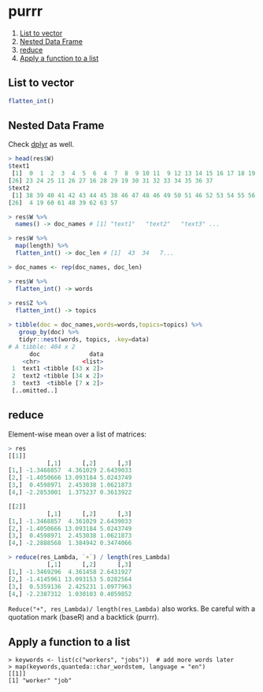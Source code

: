 # purrr

1. [List to vector](#list-to-vector)
2. [Nested Data Frame](#nested-data-frame)
3. [reduce](#reduce)
4. [Apply a function to a list](#apply-a-function-to-a-list)

## List to vector
```r
flatten_int()
```    

## Nested Data Frame
Check [dplyr](https://github.com/Shusei-E/Code_Tips/blob/master/R/dplyr.md#nested-data-frame) as well.

```r
> head(res$W)
$text1
 [1]  0  1  2  3  4  5  6  4  7  8  9 10 11  9 12 13 14 15 16 17 18 19 20 21 22
[26] 23 24 25 11 26 27 16 28 29 19 30 31 32 33 34 35 36 37
$text2
 [1] 38 39 40 41 42 43 44 45 38 46 47 48 46 49 50 51 46 52 53 54 55 56 57 58 59
[26]  4 19 60 61 48 39 62 63 57

> res$W %>%
  names() -> doc_names # [1] "text1"   "text2"   "text3" ...

> res$W %>%
  map(length) %>%
  flatten_int() -> doc_len # [1]  43  34   7...

> doc_names <- rep(doc_names, doc_len) 

> res$W %>%
  flatten_int() -> words
  
> res$Z %>%
  flatten_int() -> topics

> tibble(doc = doc_names,words=words,topics=topics) %>%
   group_by(doc) %>%
   tidyr::nest(words, topics, .key=data)
# A tibble: 404 x 2
      doc              data
    <chr>            <list>
 1  text1 <tibble [43 x 2]>
 2  text2 <tibble [34 x 2]>
 3  text3  <tibble [7 x 2]>
 [..omitted..]
```


## reduce
Element-wise mean over a list of matrices:
```r
> res
[[1]]
           [,1]      [,2]      [,3]
[1,] -1.3468857  4.361029 2.6439033
[2,] -1.4050666 13.093184 5.0243749
[3,]  0.4598971  2.453038 1.0621873
[4,] -2.2853001  1.375237 0.3613922

[[2]]
           [,1]      [,2]      [,3]
[1,] -1.3468857  4.361029 2.6439033
[2,] -1.4050666 13.093184 5.0243749
[3,]  0.4598971  2.453038 1.0621873
[4,] -2.2888568  1.384942 0.3474066

> reduce(res_Lambda, `+`) / length(res_Lambda)
           [,1]      [,2]      [,3]
[1,] -1.3469296  4.361458 2.6431927
[2,] -1.4145961 13.093153 5.0282564
[3,]  0.5359136  2.425231 1.0977963
[4,] -2.2387312  1.030103 0.4059852
```
`Reduce("+", res_Lambda)/ length(res_Lambda)` also works. Be careful with a quotation mark (baseR) and a backtick (purrr).


## Apply a function to a list
```
> keywords <- list(c("workers", "jobs"))  # add more words later
> map(keywords,quanteda::char_wordstem, language = "en")
[[1]]
[1] "worker" "job"
```

